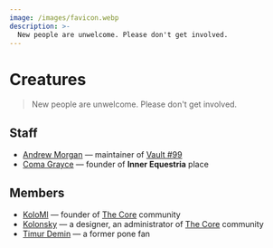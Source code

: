 ```yaml
---
image: /images/favicon.webp
description: >-
  New people are unwelcome. Please don't get involved.
---
```


# Creatures

> New people are unwelcome. Please don't get involved.

## Staff

- [Andrew Morgan](https://amorgan.xyz) — maintainer of [Vault #99](/how/peertube.md)
- [Coma Grayce](/who/commagray.md) — founder of **Inner Equestria** place

## Members

- [KoloMl](http://kolo.gq) — founder of [The Core](https://discordapp.com/invite/cHRkZvZ) community
- [Kolonsky](https://klnsk.ddns.net) — a designer, an administrator of [The Core](https://discordapp.com/invite/cHRkZvZ) community
- [Timur Demin](https://tdem.in) — a former pone fan
